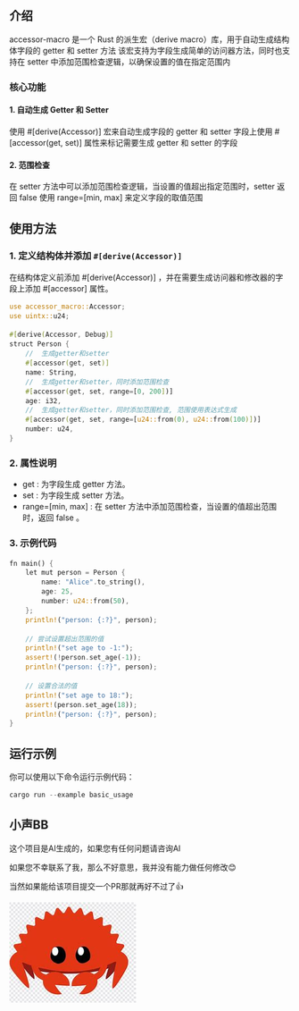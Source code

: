 ## 介绍

accessor-macro 是一个 Rust 的派生宏（derive macro）库，用于自动生成结构体字段的 getter 和 setter 方法
该宏支持为字段生成简单的访问器方法，同时也支持在 setter 中添加范围检查逻辑，以确保设置的值在指定范围内

### 核心功能

#### 1. 自动生成 Getter 和 Setter

使用 #[derive(Accessor)] 宏来自动生成字段的 getter 和 setter
字段上使用 #[accessor(get, set)] 属性来标记需要生成 getter 和 setter 的字段


#### 2. 范围检查

在 setter 方法中可以添加范围检查逻辑，当设置的值超出指定范围时，setter 返回 false
使用 range=[min, max] 来定义字段的取值范围

## 使用方法

### 1.  定义结构体并添加 `#[derive(Accessor)]`

在结构体定义前添加 #[derive(Accessor)] ，并在需要生成访问器和修改器的字段上添加 #[accessor] 属性。

```rust
use accessor_macro::Accessor;
use uintx::u24;

#[derive(Accessor, Debug)]
struct Person {
    //  生成getter和setter
    #[accessor(get, set)]
    name: String,
    //  生成getter和setter，同时添加范围检查
    #[accessor(get, set, range=[0, 200])]
    age: i32,
    //  生成getter和setter，同时添加范围检查, 范围使用表达式生成
    #[accessor(get, set, range=[u24::from(0), u24::from(100)])]
    number: u24,
}
```

### 2.  属性说明

- get : 为字段生成 getter 方法。
- set : 为字段生成 setter 方法。
- range=[min, max] : 在 setter 方法中添加范围检查，当设置的值超出范围时，返回 false 。

### 3.  示例代码

```rust
fn main() {
    let mut person = Person {
        name: "Alice".to_string(),
        age: 25,
        number: u24::from(50),
    };
    println!("person: {:?}", person);

    // 尝试设置超出范围的值
    println!("set age to -1:");
    assert!(!person.set_age(-1));
    println!("person: {:?}", person);

    // 设置合法的值
    println!("set age to 18:");
    assert!(person.set_age(18));
    println!("person: {:?}", person);
}
```

## 运行示例

你可以使用以下命令运行示例代码：

```rust
cargo run --example basic_usage
```

## 小声BB

这个项目是AI生成的，如果您有任何问题请咨询AI

如果您不幸联系了我，那么不好意思，我并没有能力做任何修改😊

当然如果能给该项目提交一个PR那就再好不过了👍

![OIP](./assets/rust.png)
